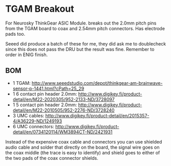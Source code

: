 TGAM Breakout
=============

For Neurosky ThinkGear ASIC Module. breaks out the 2.0mm pitch pins from the
TGAM board to coax and 2.54mm pitch connectors. Has electrode pads too.

Seeed did produce a batch of these for me, they did ask me to doublecheck since this does not pass the DRU but the result was fine. Remember to order in ENIG finish.

## BOM

  - 1 TGAM: http://www.seeedstudio.com/depot/thinkgear-am-brainwave-sensor-p-1441.html?cPath=25_29
  - 1 6 contact pin header 2.0mm: http://www.digikey.fi/product-detail/en/M22-2020305/952-2133-ND/3728097
  - 1 5 contact pin header 2.0mm: http://www.digikey.fi/product-detail/en/M22-2010505/952-2276-ND/3728240
  - 3 UMC cables: http://www.digikey.fi/product-detail/en/2015357-4/A36229-ND/1249193
  - 6 UMC connectors: http://www.digikey.fi/product-detail/en/0734120114/WM3894CT-ND/2421931

Instead of the expensive coax cable and connectors you can use shielded
audio cable and solder that directly on the board, the signal wire goes
on the coax middle (the trace is easy to identify) and shield goes to
either of the two pads of the coax connector shields. 
